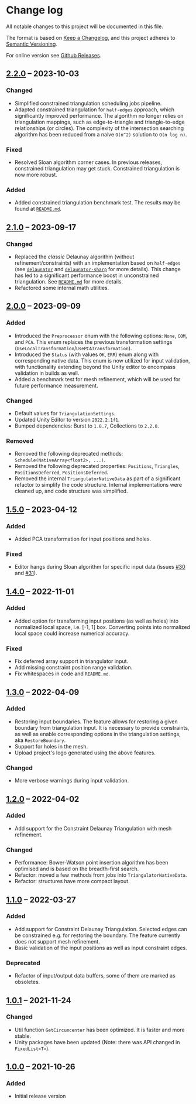 # Change log

All notable changes to this project will be documented in this file.

The format is based on [Keep a Changelog](https://keepachangelog.com/en/1.1.0/),
and this project adheres to [Semantic Versioning](https://semver.org/spec/v2.0.0.html).

For online version see [Github Releases].

## [2.2.0] ⁠– 2023-10-03

### Changed

- Simplified constrained triangulation scheduling jobs pipeline.
- Adapted constrained triangulation for `half-edges` approach, which significantly improved performance. The algorithm no longer relies on triangulation mappings, such as edge-to-triangle and triangle-to-edge relationships (or circles). The complexity of the intersection searching algorithm has been reduced from a naive `O(n^2)` solution to `O(n log n)`.

### Fixed

- Resolved Sloan algorithm corner cases. In previous releases, constrained triangulation may get stuck. Constrained triangulation is now more robust.

### Added

- Added constrained triangulation benchmark test. The results may be found at [`README.md`](README.md#benchmark).

## [2.1.0] ⁠– 2023-09-17

### Changed

- Replaced the *classic* Delaunay algorithm (without refinement/constraints) with an implementation based on `half-edges` (see [`delaunator`](https://github.com/mapbox/delaunator) and [`delaunator-sharp`](https://github.com/nol1fe/delaunator-sharp/) for more details). This change has led to a significant performance boost in unconstrained triangulation. See [`README.md`](README.md#benchmark) for more details.
- Refactored some internal math utilities.

## [2.0.0] ⁠– 2023-09-09

### Added

- Introduced the `Preprocessor` enum with the following options: `None`, `COM`, and `PCA`. This enum replaces the previous transformation settings (`UseLocalTransformation`/`UsePCATransformation`).
- Introduced the `Status` (with values `OK`, `ERR`) enum along with corresponding native data. This enum is now utilized for input validation, with functionality extending beyond the Unity editor to encompass validation in builds as well.
- Added a benchmark test for mesh refinement, which will be used for future performance measurement.

### Changed

- Default values for `TriangulationSettings`.
- Updated Unity Editor to version `2022.2.1f1`.
- Bumped dependencies: Burst to `1.8.7`, Collections to `2.2.0`.

### Removed

- Removed the following deprecated methods: `Schedule(NativeArray<float2>, ...)`.
- Removed the following deprecated properties: `Positions`, `Triangles`, `PositionsDeferred`, `PositionsDeferred`.
- Removed the internal `TriangulatorNativeData` as part of a significant refactor to simplify the code structure. Internal implementations were cleaned up, and code structure was simplified.

## [1.5.0] ⁠– 2023-04-12

### Added

- Added PCA transformation for input positions and holes.

### Fixed

- Editor hangs during Sloan algorithm for specific input data (issues [#30] and [#31]).

## [1.4.0] ⁠– 2022-11-01

### Added

- Added option for transforming input positions (as well as holes) into normalized local space, i.e. [-1, 1] box. Converting points into normalized local space could increase numerical accuracy.

### Fixed

- Fix deferred array support in triangulator input.
- Add missing constraint position range validation.
- Fix whitespaces in code and `README.md`.

## [1.3.0] ⁠– 2022-04-09

### Added

- Restoring input boundaries. The feature allows for restoring a given boundary from triangulation input.
It is necessary to provide constraints, as well as enable corresponding
options in the triangulation settings, aka `RestoreBoundary`.
- Support for holes in the mesh.
- Upload project's logo generated using the above features.

### Changed

- More verbose warnings during input validation.

## [1.2.0] ⁠– 2022-04-02

### Added

- Add support for the Constraint Delaunay Triangulation with mesh refinement.

### Changed

- Performance: Bower-Watson point insertion algorithm has been optimised and is based on the breadth-first search.
- Refactor: moved a few methods from jobs into `TriangulatorNativeData`.
- Refactor: structures have more compact layout.

## [1.1.0] ⁠– 2022-03-27

### Added

- Add support for Constraint Delaunay Triangulation. Selected edges can be constrained e.g. for restoring the boundary. The feature currently does not support mesh refinement.
- Basic validation of the input positions as well as input constraint edges.

### Deprecated

- Refactor of input/output data buffers, some of them are marked as obsoletes.

## [1.0.1] ⁠– 2021-11-24

### Changed

- Util function `GetCircumcenter` has been optimized. It is faster and more stable.
- Unity packages have been updated (Note: there was API changed in `FixedList<T>`).

## [1.0.0] ⁠– 2021-10-26

### Added

- Initial release version

[Github Releases]: https://github.com/andywiecko/BurstTriangulator/releases
[2.2.0]: https://github.com/andywiecko/BurstTriangulator/releases/tag/v2.2.0
[2.1.0]: https://github.com/andywiecko/BurstTriangulator/releases/tag/v2.1.0
[2.0.0]: https://github.com/andywiecko/BurstTriangulator/releases/tag/v2.0.0
[1.5.0]: https://github.com/andywiecko/BurstTriangulator/releases/tag/v1.5.0
[1.4.0]: https://github.com/andywiecko/BurstTriangulator/releases/tag/v1.4.0
[1.3.0]: https://github.com/andywiecko/BurstTriangulator/releases/tag/v1.3.0
[1.2.0]: https://github.com/andywiecko/BurstTriangulator/releases/tag/v1.2.0
[1.1.0]: https://github.com/andywiecko/BurstTriangulator/releases/tag/v1.1.0
[1.0.1]: https://github.com/andywiecko/BurstTriangulator/releases/tag/v1.0.1
[1.0.0]: https://github.com/andywiecko/BurstTriangulator/releases/tag/v1.0.0
[#30]: https://github.com/andywiecko/BurstTriangulator/issues/30
[#31]: https://github.com/andywiecko/BurstTriangulator/issues/31